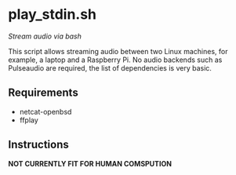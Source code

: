 # play_stdin.sh
*Stream audio via bash*

This script allows streaming audio between two Linux machines, for example, a laptop and a Raspberry Pi. No audio backends such as Pulseaudio are required, the list of dependencies is very basic.
## Requirements
* netcat-openbsd
* ffplay
## Instructions 
**NOT CURRENTLY FIT FOR HUMAN COMSPUTION**



